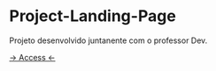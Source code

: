 # Project-Landing-Page
Projeto desenvolvido juntanente com o professor Dev.

<a href="https://ericrdgs.github.io/Project-Landing-Page/"> -> Access <- </a>
